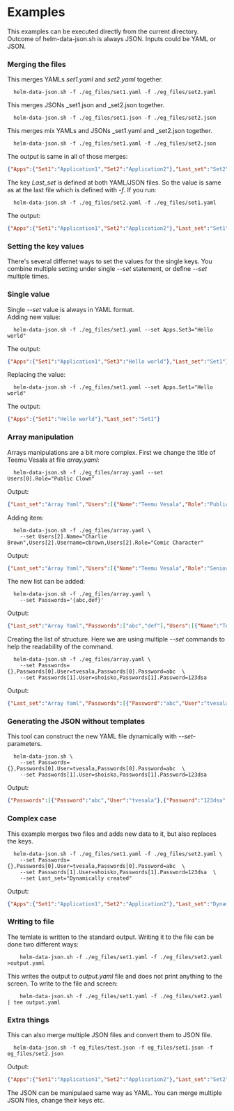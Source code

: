 # Examples

This examples can be executed directly from the current directory.
Outcome of helm-data-json.sh is always JSON. Inputs could be YAML or JSON.

### Merging the files

This merges YAMLs _set1.yaml_ and _set2.yaml_ together. 

```
  helm-data-json.sh -f ./eg_files/set1.yaml -f ./eg_files/set2.yaml 
```
This merges JSONs _set1.json and _set2.json together. 

```
  helm-data-json.sh -f ./eg_files/set1.json -f ./eg_files/set2.json 
```
This merges mix YAMLs and JSONs _set1.yaml and _set2.json together. 

```
  helm-data-json.sh -f ./eg_files/set1.yaml -f ./eg_files/set2.json 
```
The output is same in all of those merges:
```JSON
{"Apps":{"Set1":"Application1","Set2":"Application2"},"Last_set":"Set2"}
```

The key _Last\_set_ is defined at both YAML/JSON files. So the value
is same as at the last file which is defined with _-f_. If you
run:

```
  helm-data-json.sh -f ./eg_files/set2.yaml -f ./eg_files/set1.yaml
```

The output:
```JSON
{"Apps":{"Set1":"Application1","Set2":"Application2"},"Last_set":"Set1"}
```

### Setting the key values

There's several differnet ways to set the values for the single keys.
You combine multiple setting under single _--set_ statement, or define
_--set_ multiple times.

### Single value
Single _--set_ value is always in YAML format.
<BR>
Adding new value:

```
  helm-data-json.sh -f ./eg_files/set1.yaml --set Apps.Set3="Hello world"
```

The output:
```JSON
{"Apps":{"Set1":"Application1","Set3":"Hello world"},"Last_set":"Set1"}
```

Replacing the value:
```
  helm-data-json.sh -f ./eg_files/set1.yaml --set Apps.Set1="Hello world"
```

The output:
```JSON
{"Apps":{"Set1":"Hello world"},"Last_set":"Set1"}
```


### Array manipulation

Arrays manipulations are a bit more complex. First we change
the title of Teemu Vesala at file _array.yaml_:

```
  helm-data-json.sh -f ./eg_files/array.yaml --set Users[0].Role="Public Clown"
```

Output:
```JSON
{"Last_set":"Array Yaml","Users":[{"Name":"Teemu Vesala","Role":"Public Clown","Username":"tvesala"},{"Name":"Sakari Hoisko","Role":"Senior DevOps Consultant","Username":"shoisko"}]}o
```

Adding item:
```
  helm-data-json.sh -f ./eg_files/array.yaml \
    --set Users[2].Name="Charlie Brown",Users[2].Username=cbrown,Users[2].Role="Comic Character"
```

Output:
```JSON
{"Last_set":"Array Yaml","Users":[{"Name":"Teemu Vesala","Role":"Senior DevOps Consultant","Username":"tvesala"},{"Name":"Sakari Hoisko","Role":"Senior DevOps Consultant","Username":"shoisko"},{"Name":"Charlie Brown","Role":"Comic Character","Username":"cbrown"}]}
```

The new list can be added:
```
  helm-data-json.sh -f ./eg_files/array.yaml \
    --set Passwords='{abc,def}'
```

Output:
```JSON
{"Last_set":"Array Yaml","Passwords":["abc","def"],"Users":[{"Name":"Teemu Vesala","Role":"Senior DevOps Consultant","Username":"tvesala"},{"Name":"Sakari Hoisko","Role":"Senior DevOps Consultant","Username":"shoisko"}]}
```

Creating the list of structure. Here we are using multiple _--set_ commands
to help the readability of the command.
```
  helm-data-json.sh -f ./eg_files/array.yaml \
    --set Passwords={},Passwords[0].User=tvesala,Passwords[0].Password=abc  \
    --set Passwords[1].User=shoisko,Passwords[1].Password=123dsa
```

Output:
```JSON
{"Last_set":"Array Yaml","Passwords":[{"Password":"abc","User":"tvesala"},{"Password":"123dsa","User":"shoisko"}],"Users":[{"Name":"Teemu Vesala","Role":"Senior DevOps Consultant","Username":"tvesala"},{"Name":"Sakari Hoisko","Role":"Senior DevOps Consultant","Username":"shoisko"}]}
```


### Generating the JSON without templates

 This tool can construct the new YAML file dynamically with _--set_-parameters.

```
  helm-data-json.sh \
    --set Passwords={},Passwords[0].User=tvesala,Passwords[0].Password=abc  \
    --set Passwords[1].User=shoisko,Passwords[1].Password=123dsa
```

Output:
```JSON
{"Passwords":[{"Password":"abc","User":"tvesala"},{"Password":"123dsa","User":"shoisko"}]}
```

### Complex case

This example merges two files and adds new data to it, but also replaces the keys.


```
  helm-data-json.sh -f ./eg_files/set1.yaml -f ./eg_files/set2.yaml \
    --set Passwords={},Passwords[0].User=tvesala,Passwords[0].Password=abc  \
    --set Passwords[1].User=shoisko,Passwords[1].Password=123dsa  \
    --set Last_set="Dynamically created"
```

Output:
```JSON
{"Apps":{"Set1":"Application1","Set2":"Application2"},"Last_set":"Dynamically created","Passwords":[{"Password":"abc","User":"tvesala"},{"Password":"123dsa","User":"shoisko"}]}
```

### Writing to file

The temlate is written to the standard output. Writing it to the file can be
done two different ways:

```
    helm-data-json.sh -f ./eg_files/set1.yaml -f ./eg_files/set2.yaml >output.yaml
```

This writes the output to _output.yaml_ file and does not print anything to the screen.
To write to the file and screen:

```
    helm-data-json.sh -f ./eg_files/set1.yaml -f ./eg_files/set2.yaml | tee output.yaml
```

### Extra things

This can also merge multiple JSON files and convert them to JSON file.

```
  helm-data-json.sh -f eg_files/test.json -f eg_files/set1.json -f eg_files/set2.json
```

Output:
```JSON
{"Apps":{"Set1":"Application1","Set2":"Application2"},"Last_set":"Set2","Users":[{"Name":"Teemu Vesala","Username":"tvesala"},{"Name":"Sakari Hoisko","Username":"shoisko"}]}
```

The JSON can be manipulaed same way as YAML. You can merge multiple
JSON files, change their keys etc.
